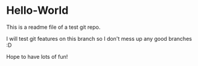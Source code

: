 # Hello-World
This is a readme file of a test git repo.

I will test git features on this branch so I don't mess up any good branches :D

Hope to have lots of fun!
